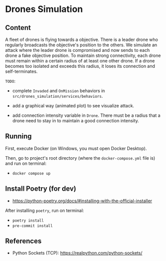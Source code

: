 # Drones Simulation

## Content

A fleet of drones is flying towards a objective. There is a leader drone who regularly broadcasts the objective's position to the others. We simulate an attack where the leader drone is compromised and now sends to each drone a fake objective position. To maintain strong connectivity, each drone must remain within a certain radius of at least one other drone. If a drone becomes too isolated and exceeds this radius, it loses its connection and self-terminates.

`TODO`:

- complete `Invaded` and `OnMission` behaviors in `src/drones_simulation/services/behaviors`.

- add a graphical way (animated plot) to see visualize attack.

- add connection intensity variable in `Drone`. There must be a radius that a drone need to stay in to maintain a good connection intensity.

## Running

First, execute Docker (on Windows, you must open Docker Desktop).

Then, go to project's root directory (where the `docker-compose.yml` file is) and run on terminal:

- `docker compose up`

## Install Poetry (for dev)

- https://python-poetry.org/docs/#installing-with-the-official-installer

After installing `poetry`, run on terminal:

- `poetry install`
- `pre-commit install`

## References

- Python Sockets (TCP): https://realpython.com/python-sockets/
